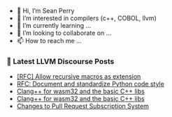 - 👋 Hi, I’m Sean Perry
- 👀 I’m interested in compilers (c++, COBOL, llvm)
- 🌱 I’m currently learning ...
- 💞️ I’m looking to collaborate on ...
- 📫 How to reach me ...

<!---
s66perry/s66perry is a ✨ special ✨ repository because its `README.md` (this file) appears on your GitHub profile.
You can click the Preview link to take a look at your changes.
--->
### 📕 Latest LLVM Discourse Posts

<!-- DISCOURSE-LLVM:START -->
- [[RFC] Allow recursive macros as extension](https://discourse.llvm.org/t/rfc-allow-recursive-macros-as-extension/73401#post_1)
- [RFC: Document and standardize Python code style](https://discourse.llvm.org/t/rfc-document-and-standardize-python-code-style/68257?page=3#post_43)
- [Clang++ for wasm32 and the basic C++ libs](https://discourse.llvm.org/t/clang-for-wasm32-and-the-basic-c-libs/73394#post_3)
- [Clang++ for wasm32 and the basic C++ libs](https://discourse.llvm.org/t/clang-for-wasm32-and-the-basic-c-libs/73394#post_2)
- [Changes to Pull Request Subscription System](https://discourse.llvm.org/t/changes-to-pull-request-subscription-system/73296?page=2#post_22)
<!-- DISCOURSE-LLVM:END -->

